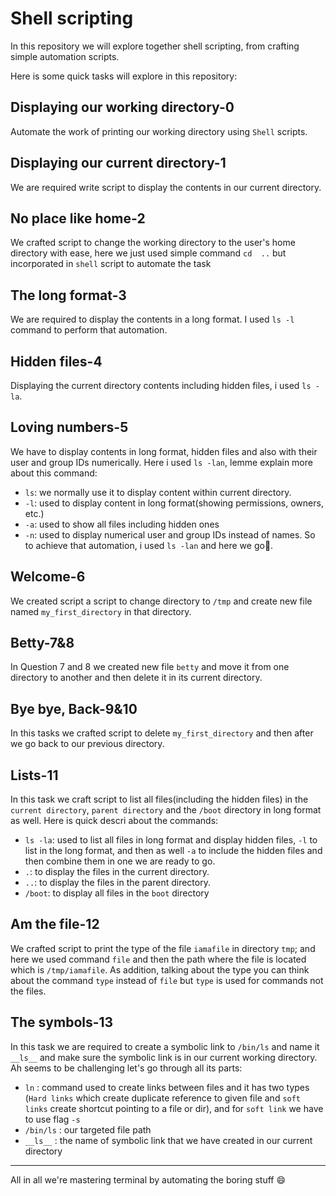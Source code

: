# Shell scripting
In this repository we will explore together  shell scripting, from crafting simple automation scripts.

Here is some quick tasks will explore in this repository:
## Displaying our working directory-0
Automate the work of printing our working directory using `Shell` scripts.
## Displaying our current directory-1
We are required write script to display the contents in our current directory.
## No place like home-2
We crafted script to change the working directory to the user's home directory with ease, here we just used simple command `cd  ..` but incorporated in `shell` script to automate the task
## The long format-3
We are required to display the contents in a long format. I used `ls -l` command to perform that automation.
## Hidden files-4
Displaying the current directory contents including hidden files, i used `ls -la`.
## Loving numbers-5
We have to display contents in long format, hidden files and also with their user and group IDs numerically.
Here i used `ls -lan`, lemme explain more about this command:
- `ls`: we normally use it to display content within current directory.
- `-l`: used to display content in long format(showing permissions, owners, etc.)
- `-a`: used to show all files including hidden ones
- `-n`: used to display numerical user and group IDs instead of names.
So to achieve that automation, i used `ls -lan` and here we go:tada:.

## Welcome-6
We created script a script to change directory to `/tmp` and create new file named `my_first_directory` in that directory. 
## Betty-7&8
In Question 7 and 8 we created new file `betty` and move it from one directory to another and then delete it in its current directory. 
## Bye bye, Back-9&10
In this tasks we crafted script to delete `my_first_directory` and then after we go back to our previous directory.
## Lists-11
In this task we craft script to list all files(including the hidden files) in the `current directory`, `parent directory` and the `/boot` directory in long format as well.
Here is quick descri about the commands:
- `ls -la`: used to list all files in long format and display hidden files, `-l` to list in the long format, and then as well `-a` to include the hidden files and then combine them in one we are ready to go.
- `.`: to display the files in the current directory.
- `..`: to display the files in the parent directory.
- `/boot`: to display all files in the `boot` directory

## Am the file-12
We crafted script to print the type of the file `iamafile` in directory `tmp`; and here we used command `file` and then the path where the file is located which is `/tmp/iamafile`. As addition, talking about the type you can think about the command `type` instead of `file` but `type` is used for commands not the files.

## The symbols-13
In this task we are required to create a symbolic link to `/bin/ls` and name it `__ls__` and make sure the symbolic link is in our current working directory. Ah seems to be challenging let's go through all its parts:
- `ln` : command used to create links between files and it has two types (`Hard links` which  create duplicate reference to given file and `soft links` create shortcut pointing to a file or dir), and for `soft link` we have to use flag `-s`
- `/bin/ls` : our targeted file path
- `__ls__` : the name of symbolic link that we have created in our current directory

---

All in all we're mastering terminal by automating the boring stuff :smile: 

